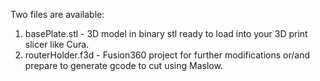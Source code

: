 Two files are available:

1. basePlate.stl - 3D model in binary stl ready to load into your 3D print slicer like Cura.
2. routerHolder.f3d - Fusion360 project for further modifications or/and prepare to generate gcode to cut using Maslow.
